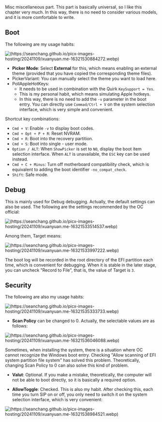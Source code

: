 Misc miscellaneous part. This part is basically universal, so I like this chapter very much. In this way, there is no need to consider various models, and it is more comfortable to write.

## Boot
The following are my usage habits:

![(https://seanchang.github.io/picx-images-hosting/20241109/xuanyuan.me-16321530884272.webp)](https://seanchang.github.io/picx-images-hosting/20241109/xuanyuan.me-16321530884272.webp) 

- **Picker Mode**: Select **External** for this, which means enabling an external theme (provided that you have copied the corresponding theme files).
- PickerVariant: You can manually select the theme you want to load here.
- PollAppleHotKeys:
    - It needs to be used in combination with the Quirk `KeySupport = Yes`.
    - This is my personal habit, which means simulating Apple hotkeys.
    - In this way, there is no need to add the `-v` parameter in the boot entry. You can directly use `Commad/Ctrl + V` on the system selection interface, which is very simple and convenient.

Shortcut key combinations:

- `Cmd + V`: Enable `-v` to display boot codes.
- `Cmd + Opt + P + R`: Reset NVRAM.
- `Cmd + R`: Boot into the recovery partition.
- `Cmd + S`: Boot into single - user mode.
- `Option / ALT`: When `ShowPicker` is set to `NO`, display the boot item selection interface. When `ALT` is unavailable, the `ESC` key can be used instead.
- `Cmd + C + Minus`: Turn off motherboard compatibility check, which is equivalent to adding the boot identifier `-no_compat_check`.
- `Shift`: Safe mode.

## Debug
This is mainly used for Debug debugging. Actually, the default settings can also be used. The following are the settings recommended by the OC official:

![(https://seanchang.github.io/picx-images-hosting/20241109/xuanyuan.me-16321533514537.webp)](https://seanchang.github.io/picx-images-hosting/20241109/xuanyuan.me-16321533514537.webp) 

Among them, Target means:

![(https://seanchang.github.io/picx-images-hosting/20241109/xuanyuan.me-16321533997222.webp)](https://seanchang.github.io/picx-images-hosting/20241109/xuanyuan.me-16321533997222.webp) 

The boot log will be recorded in the root directory of the EFI partition each time, which is convenient for debugging. When it is stable in the later stage, you can uncheck "Record to File", that is, the value of Target is `3`.

## Security
The following are also my usage habits:

![(https://seanchang.github.io/picx-images-hosting/20241109/xuanyuan.me-16321535333733.webp)](https://seanchang.github.io/picx-images-hosting/20241109/xuanyuan.me-16321535333733.webp) 

- **Scan Policy** can be changed to 0. Actually, the selectable values are as follows:

![(https://seanchang.github.io/picx-images-hosting/20241109/xuanyuan.me-16321536046088.webp)](https://seanchang.github.io/picx-images-hosting/20241109/xuanyuan.me-16321536046088.webp) 

Sometimes, when installing the system, there is a situation where OC cannot recognize the Windows boot entry. Checking "Allow scanning of EFI system partition file system" has solved this problem. Theoretically, changing Scan Policy to 0 can also solve this kind of problem.

- **Valut**: Optional.
If you make a mistake, theoretically, the computer will not be able to boot directly, so it is basically a required option.

- **AllowToggle**: Checked.
This is also my habit. After checking this, each time you turn SIP on or off, you only need to switch it on the system selection interface, which is very convenient:

![(https://seanchang.github.io/picx-images-hosting/20241109/xuanyuan.me-16321538984521.webp)](https://seanchang.github.io/picx-images-hosting/20241109/xuanyuan.me-16321538984521.webp)